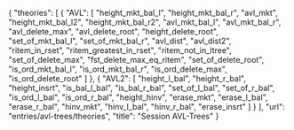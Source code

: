 {
    "theories": [
        {
            "AVL": [
                "height_mkt_bal_l",
                "height_mkt_bal_r",
                "avl_mkt",
                "height_mkt_bal_l2",
                "height_mkt_bal_r2",
                "avl_mkt_bal_l",
                "avl_mkt_bal_r",
                "avl_delete_max",
                "avl_delete_root",
                "height_delete_root",
                "set_of_mkt_bal_l",
                "set_of_mkt_bal_r",
                "avl_dist",
                "avl_dist2",
                "ritem_in_rset",
                "ritem_greatest_in_rset",
                "ritem_not_in_ltree",
                "set_of_delete_max",
                "fst_delete_max_eq_ritem",
                "set_of_delete_root",
                "is_ord_mkt_bal_l",
                "is_ord_mkt_bal_r",
                "is_ord_delete_max",
                "is_ord_delete_root"
            ]
        },
        {
            "AVL2": [
                "height_l_bal",
                "height_r_bal",
                "height_insrt",
                "is_bal_l_bal",
                "is_bal_r_bal",
                "set_of_l_bal",
                "set_of_r_bal",
                "is_ord_l_bal",
                "is_ord_r_bal",
                "height_hinv",
                "erase_mkt",
                "erase_l_bal",
                "erase_r_bal",
                "hinv_mkt",
                "hinv_l_bal",
                "hinv_r_bal",
                "erase_insrt"
            ]
        }
    ],
    "url": "entries/avl-trees/theories",
    "title": "Session AVL-Trees"
}
